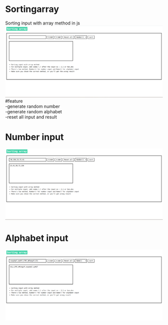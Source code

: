 # Sortingarray
Sorting input with array method in js  
![](asset/Screenshot%20from%202020-12-20%2016-02-57.png)
#feature  
 -generate random number  
 -generate random alphabet  
 -reset all input and result  
 # Number input  
 ![](asset/number-sort.png)
 # Alphabet input
 ![](asset/alphabet-sort.png)
 
